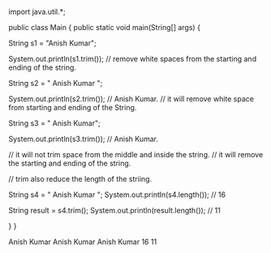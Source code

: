 import java.util.*;

public class Main {
    public static void main(String[] args) {
   
   
   
   String s1 = "Anish Kumar";
   
   System.out.println(s1.trim());
   // remove white spaces from the starting and ending of the string.
   
   String s2 = "   Anish Kumar   ";
   
   System.out.println(s2.trim()); // Anish Kumar.
   // it will remove white space from starting and ending of the String.
   
   
   String s3 = "   Anish     Kumar";
   
   System.out.println(s3.trim()); // Anish   Kumar.
   
   // it will not trim space from the middle and inside the string.
   // it will remove the starting and ending of the string.
   
   
   
   // trim also reduce the length of the striing.
   
   String s4 = "  Anish Kumar   ";
   System.out.println(s4.length());  // 16
   
   String result = s4.trim();
   System.out.println(result.length());  // 11
   
   
   
  }
}


Anish Kumar
Anish Kumar
Anish     Kumar
16
11